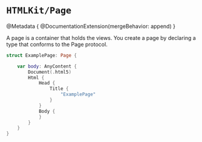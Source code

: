 # ``HTMLKit/Page``

@Metadata {
    @DocumentationExtension(mergeBehavior: append)
}

A page is a container that holds the views. You create a page by declaring a type that conforms to the Page protocol.

```swift
struct ExamplePage: Page {

    var body: AnyContent {
        Document(.html5)
        Html {
            Head {
                Title {
                    "ExamplePage"
                }
            }
            Body {
            }
        }
    }
}
```
